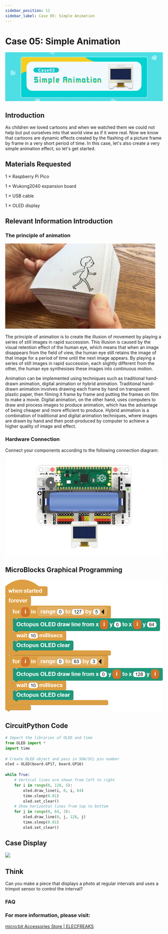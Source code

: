 ```yaml
---
sidebar_position: 11
sidebar_label: Case 05: Simple Animation
---
```



# Case 05: Simple Animation

![](./images/wukong2040-inventors-case05-01.png)

## Introduction

As children we loved cartoons and when we watched them we could not help but put ourselves into that world view as if it were real. Now we know that cartoons are dynamic effects created by the flashing of a picture frame by frame in a very short period of time. In this case, let's also create a very simple animation effect, so let's get started.

## Materials Requested

1 × Raspberry Pi Pico

1 × Wukong2040 expansion board

1 × USB cable

1 × OLED display

## Relevant Information Introduction

### The principle of animation

![](./images/wukong2040-inventors-case05-02.gif)

The principle of animation is to create the illusion of movement by playing a series of still images in rapid succession. This illusion is caused by the visual retention effect of the human eye, which means that when an image disappears from the field of view, the human eye still retains the image of that image for a period of time until the next image appears. By playing a series of still images in rapid succession, each slightly different from the other, the human eye synthesises these images into continuous motion.

Animation can be implemented using techniques such as traditional hand-drawn animation, digital animation or hybrid animation. Traditional hand-drawn animation involves drawing each frame by hand on transparent plastic paper, then filming it frame by frame and putting the frames on film to make a movie. Digital animation, on the other hand, uses computers to draw and process images to produce animation, which has the advantage of being cheaper and more efficient to produce. Hybrid animation is a combination of traditional and digital animation techniques, where images are drawn by hand and then post-produced by computer to achieve a higher quality of image and effect.

### Hardware Connection

Connect your components according to the following connection diagram:

![](./images/wukong2040-inventors-case04-06.png)

## MicroBlocks Graphical Programming

![](./images/wukong2040-inventors-case05-05.png)

## CircuitPython Code

```python
# Import the libraries of OLED and time
from OLED import *
import time

# Create OLED object and pass in SDA/SCL pin number
oled = OLED(board.GP17, board.GP16)

while True:
    # Vertical lines are shown from left to right
    for i in range(0, 128, 5):
        oled.draw_line(i, 0, i, 64)
        time.sleep(0.01)
        oled.set_clear()
    # Show horizontal lines from top to bottom
    for j in range(0, 64, 3):
        oled.draw_line(0, j, 128, j)
        time.sleep(0.01)
        oled.set_clear()
```

## Case Display

![](./images/wukong2040-inventors-kit-case05-06.gif)

## Think

Can you make a piece that displays a photo at regular intervals and uses a trimpot sensor to control the interval?



### FAQ



### For more information, please visit:

[micro:bit Accessories Store | ELECFREAKS](https://www.elecfreaks.com/)
